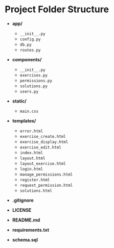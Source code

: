 ﻿# Project Folder Structure

- **app/**
  - `__init__.py`
  - `config.py`
  - `db.py`
  - `routes.py`

- **components/**
  - `__init__.py`
  - `exercises.py`
  - `permissions.py`
  - `solutions.py`
  - `users.py`

- **static/**
  - `main.css`

- **templates/**
  - `error.html`
  - `exercise_create.html`
  - `exercise_display.html`
  - `exercise_edit.html`
  - `index.html`
  - `layout.html`
  - `layout_exercise.html`
  - `login.html`
  - `manage_permissions.html`
  - `register.html`
  - `request_permission.html`
  - `solutions.html`

- **.gitignore**
- **LICENSE**
- **README.md**
- **requirements.txt**
- **schema.sql**
